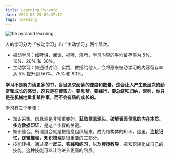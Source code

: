 ```yaml
---
title: Learning Pyramid
date: 2023-06-25 09:37:17
tags: learning
---
```

![the pyramid learning](images/the-pyramid-learning.jpg)

人的学习分为「被动学习」和「主动学习」两个层次。

- 被动学习：如听讲、阅读、视听、演示，学习内容的平均留存率为 5%、10%、20% 和 30%。
- 主动学习：如通过讨论、实践、教授给他人，会将原来被动学习的内容留存率从 5% 提升到 50%、75% 和 90%。

**学习不是努力读更多的书，盲目追求阅读的速度和数量，这会让人产生低层次的勤奋和成长的感觉，这只是在使蛮力。要思辨，要践行，要总结和归纳，否则，你只是在机械地重复某件事，而不会有质的成长的。**

学习有三个步骤：
- 知识采集。信息源是非常重要的，**获取信息源头、破解表面信息的内在本质、多方数据印证**，是这个步骤的关键。
- 知识缝合。所谓缝合就是把信息组织起来，成为结构体的知识。这里，**连接记忆，逻辑推理，知识梳理**是很重要的三部分。
- 技能转换。通过**举一反三、实践和练习**，以及**传授教导**，把知识转化成自己的技能。这种技能可以让你进入更高的阶层。
